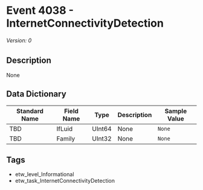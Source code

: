 # Event 4038 - InternetConnectivityDetection
###### Version: 0

## Description
None

## Data Dictionary
|Standard Name|Field Name|Type|Description|Sample Value|
|---|---|---|---|---|
|TBD|IfLuid|UInt64|None|`None`|
|TBD|Family|UInt32|None|`None`|

## Tags
* etw_level_Informational
* etw_task_InternetConnectivityDetection